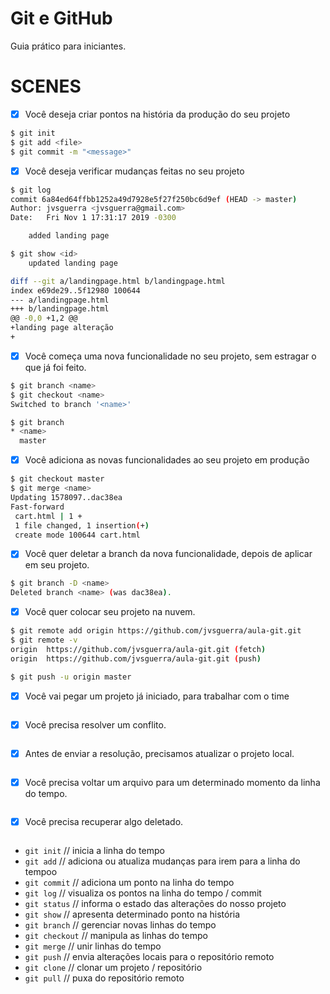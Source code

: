 # Git e GitHub

Guia prático para iniciantes.

# SCENES

- [x] Você deseja criar pontos na história da produção do seu projeto
```bash
$ git init
$ git add <file>
$ git commit -m "<message>"
```

- [x] Você deseja verificar mudanças feitas no seu projeto
```bash
$ git log
commit 6a84ed64ffbb1252a49d7928e5f27f250bc6d9ef (HEAD -> master)
Author: jvsguerra <jvsguerra@gmail.com>
Date:   Fri Nov 1 17:31:17 2019 -0300

    added landing page

$ git show <id>
    updated landing page

diff --git a/landingpage.html b/landingpage.html
index e69de29..5f12980 100644
--- a/landingpage.html
+++ b/landingpage.html
@@ -0,0 +1,2 @@
+landing page alteração
+
```

- [x] Você começa uma nova funcionalidade no seu projeto, sem estragar o que já foi feito.
```bash
$ git branch <name>
$ git checkout <name>
Switched to branch '<name>'

$ git branch
* <name>
  master
```

- [x] Você adiciona as novas funcionalidades ao seu projeto em produção
```bash
$ git checkout master
$ git merge <name>
Updating 1578097..dac38ea
Fast-forward
 cart.html | 1 +
 1 file changed, 1 insertion(+)
 create mode 100644 cart.html
```

- [x] Você quer deletar a branch da nova funcionalidade, depois de aplicar em seu projeto.
```bash
$ git branch -D <name>
Deleted branch <name> (was dac38ea).
```

- [x] Você quer colocar seu projeto na nuvem.
```bash
$ git remote add origin https://github.com/jvsguerra/aula-git.git
$ git remote -v
origin  https://github.com/jvsguerra/aula-git.git (fetch)
origin  https://github.com/jvsguerra/aula-git.git (push)

$ git push -u origin master

```

- [x] Você vai pegar um projeto já iniciado, para trabalhar com o time
```bash

```

- [x] Você precisa resolver um conflito.
```bash

```

- [x] Antes de enviar a resolução, precisamos atualizar o projeto local.
```bash

```

- [x] Você precisa voltar um arquivo para um determinado momento da linha do tempo.
```bash

```

- [x] Você precisa recuperar algo deletado.
```bash

```

* `git init` // inicia a linha do tempo
* `git add` // adiciona ou atualiza mudanças para irem para a linha do tempoo
* `git commit` // adiciona um ponto na linha do tempo
* `git log` // visualiza os pontos na linha do tempo / commit
* `git status` // informa o estado das alterações do nosso projeto
* `git show` // apresenta determinado ponto na história
* `git branch` // gerenciar novas linhas do tempo
* `git checkout` // manipula as linhas do tempo
* `git merge` // unir linhas do tempo
* `git push` // envia alterações locais para o repositório remoto
* `git clone` // clonar um projeto / repositório
* `git pull` // puxa do repositório remoto